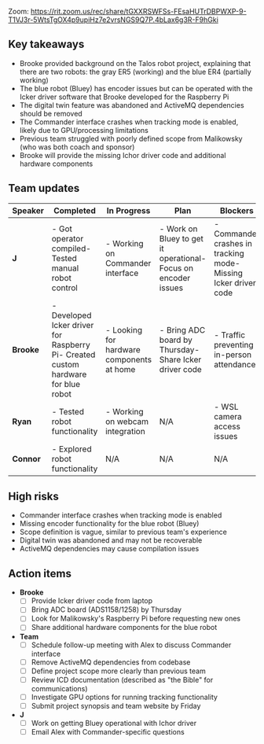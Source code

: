 Zoom: https://rit.zoom.us/rec/share/tGXXRSWFSs-FEsaHUTrDBPWXP-9-T1VJ3r-5WtsTgOX4p9upiHz7e2vrsNGS9Q7P.4bLax6g3R-F9hGki

## Key takeaways

- Brooke provided background on the Talos robot project, explaining that there are two robots: the gray ER5 (working) and the blue ER4 (partially working)
- The blue robot (Bluey) has encoder issues but can be operated with the Icker driver software that Brooke developed for the Raspberry Pi
- The digital twin feature was abandoned and ActiveMQ dependencies should be removed
- The Commander interface crashes when tracking mode is enabled, likely due to GPU/processing limitations
- Previous team struggled with poorly defined scope from Malikowsky (who was both coach and sponsor)
- Brooke will provide the missing Ichor driver code and additional hardware components
## Team updates

| **Speaker** |                                   **Completed**                                   |              **In Progress**              |                            **Plan**                            |                          **Blockers**                           |
|-------------|-----------------------------------------------------------------------------------|-------------------------------------------|----------------------------------------------------------------|-----------------------------------------------------------------|
| **J**       | - Got operator compiled- Tested manual robot control                              | - Working on Commander interface          | - Work on Bluey to get it operational- Focus on encoder issues | - Commander crashes in tracking mode- Missing Icker driver code |
| **Brooke**  | - Developed Icker driver for Raspberry Pi- Created custom hardware for blue robot | - Looking for hardware components at home | - Bring ADC board by Thursday- Share Icker driver code         | - Traffic preventing in-person attendance                       |
| **Ryan**    | - Tested robot functionality                                                      | - Working on webcam integration           | N/A                                                            | - WSL camera access issues                                      |
| **Connor**  | - Explored robot functionality                                                    | N/A                                       | N/A                                                            | N/A                                                             |

## High risks

- Commander interface crashes when tracking mode is enabled
- Missing encoder functionality for the blue robot (Bluey)
- Scope definition is vague, similar to previous team's experience
- Digital twin was abandoned and may not be recoverable
- ActiveMQ dependencies may cause compilation issues
## Action items

- **Brooke**
    - [ ] Provide Icker driver code from laptop
    - [ ] Bring ADC board (ADS1158/1258) by Thursday
    - [ ] Look for Malikowsky's Raspberry Pi before requesting new ones
    - [ ] Share additional hardware components for the blue robot
- **Team**
    - [ ] Schedule follow-up meeting with Alex to discuss Commander interface
    - [ ] Remove ActiveMQ dependencies from codebase
    - [ ] Define project scope more clearly than previous team
    - [ ] Review ICD documentation (described as "the Bible" for communications)
    - [ ] Investigate GPU options for running tracking functionality
    - [ ] Submit project synopsis and team website by Friday
- **J**
    - [ ] Work on getting Bluey operational with Ichor driver
    - [ ] Email Alex with Commander-specific questions
